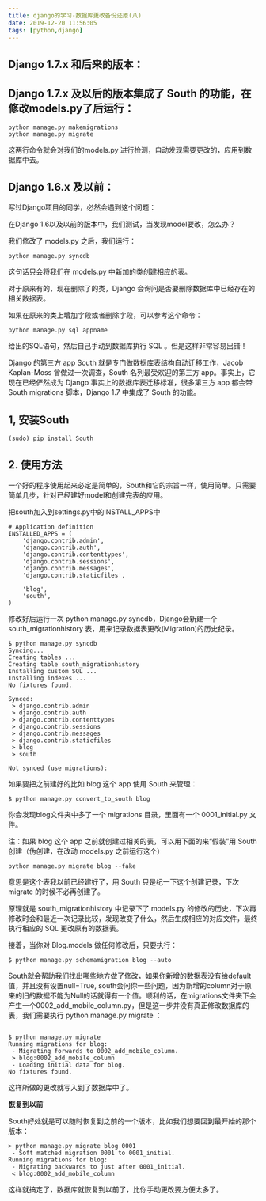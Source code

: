 ```yaml
---
title: django的学习-数据库更改备份还原(八)
date: 2019-12-20 11:56:05
tags: [python,django]
---
```


## Django 1.7.x 和后来的版本：

## Django 1.7.x 及以后的版本集成了 South 的功能，**在修改models.py了后运行：**

```
python manage.py makemigrations
python manage.py migrate
```

这两行命令就会对我们的models.py 进行检测，自动发现需要更改的，应用到数据库中去。

## Django 1.6.x 及以前：

写过Django项目的同学，必然会遇到这个问题：

在Django 1.6以及以前的版本中，我们测试，当发现model要改，怎么办？

<!--more-->



我们修改了 models.py 之后，我们运行：

```
python manage.py syncdb
```

这句话只会将我们在 models.py 中新加的类创建相应的表。

对于原来有的，现在删除了的类，Django 会询问是否要删除数据库中已经存在的相关数据表。



如果在原来的类上增加字段或者删除字段，可以参考这个命令：

```
python manage.py sql appname
```

给出的SQL语句，然后自己手动到数据库执行 SQL 。但是这样非常容易出错！

Django 的第三方 app South 就是专门做数据库表结构自动迁移工作，Jacob Kaplan-Moss 曾做过一次调查，South 名列最受欢迎的第三方 app。事实上，它现在已经俨然成为 Django 事实上的数据库表迁移标准，很多第三方 app 都会带 South migrations 脚本，Django 1.7 中集成了 South 的功能。



## **1, 安装South**

```
(sudo) pip install South
```



## **2. 使用方法**

一个好的程序使用起来必定是简单的，South和它的宗旨一样，使用简单。只需要简单几步，针对已经建好model和创建完表的应用。



把south加入到settings.py中的INSTALL_APPS中

```
# Application definition
INSTALLED_APPS = (
    'django.contrib.admin',
    'django.contrib.auth',
    'django.contrib.contenttypes',
    'django.contrib.sessions',
    'django.contrib.messages',
    'django.contrib.staticfiles',
 
    'blog',
    'south',
)
```

修改好后运行一次 python manage.py syncdb，Django会新建一个 south_migrationhistory 表，用来记录数据表更改(Migration)的历史纪录。

```
$ python manage.py syncdb
Syncing...
Creating tables ...
Creating table south_migrationhistory
Installing custom SQL ...
Installing indexes ...
No fixtures found.
 
Synced:
 > django.contrib.admin
 > django.contrib.auth
 > django.contrib.contenttypes
 > django.contrib.sessions
 > django.contrib.messages
 > django.contrib.staticfiles
 > blog
 > south
 
Not synced (use migrations):
```



如果要把之前建好的比如 blog 这个 app 使用 South 来管理：

```
$ python manage.py convert_to_south blog
```

你会发现blog文件夹中多了一个 migrations 目录，里面有一个 0001_initial.py 文件。



注：如果 blog 这个 app 之前就创建过相关的表，可以用下面的来“假装”用 South 创建（伪创建，在改动 models.py 之前运行这个）

```
python manage.py migrate blog --fake
```

意思是这个表我以前已经建好了，用 South 只是纪一下这个创建记录，下次 migrate 的时候不必再创建了。

原理就是 south_migrationhistory 中记录下了 models.py 的修改的历史，下次再修改时会和最近一次记录比较，发现改变了什么，然后生成相应的对应文件，最终执行相应的 SQL 更改原有的数据表。



接着，当你对 Blog.models 做任何修改后，只要执行：

```
$ python manage.py schemamigration blog --auto
```

South就会帮助我们找出哪些地方做了修改，如果你新增的数据表没有给default值，并且没有设置null=True, south会问你一些问题，因为新增的column对于原来的旧的数据不能为Null的话就得有一个值。顺利的话，在migrations文件夹下会产生一个0002_add_mobile_column.py，但是这一步并没有真正修改数据库的表，我们需要执行 python manage.py migrate ：

```

$ python manage.py migrate
Running migrations for blog:
 - Migrating forwards to 0002_add_mobile_column.
 > blog:0002_add_mobile_column
 - Loading initial data for blog.
No fixtures found.
```

这样所做的更改就写入到了数据库中了。



**恢复到以前**

South好处就是可以随时恢复到之前的一个版本，比如我们想要回到最开始的那个版本：

```
> python manage.py migrate blog 0001
 - Soft matched migration 0001 to 0001_initial.
Running migrations for blog:
 - Migrating backwards to just after 0001_initial.
 < blog:0002_add_mobile_column
```

这样就搞定了，数据库就恢复到以前了，比你手动更改要方便太多了。